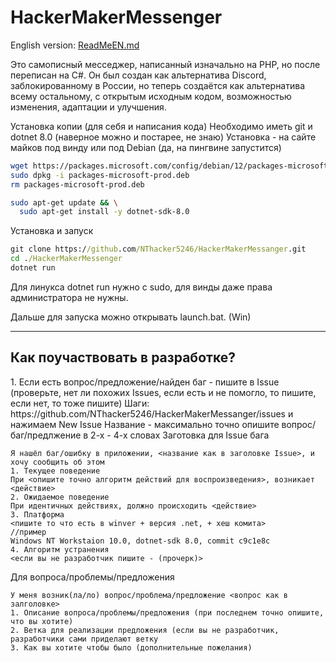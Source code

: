 <h1>HackerMakerMessenger</h1>

English version: <a href="ReadMeEN.md">ReadMeEN.md</a>

Это самописный месседжер, написанный изначально на PHP, но после переписан на C#. Он был создан как альтернатива Discord, заблокированному в России, но теперь создаётся как альтернатива всему остальному, с открытым исходным кодом, возможностью изменения, адаптации и улучшения.

Установка копии (для себя и написания кода)
Необходимо иметь git и dotnet 8.0 (наверное можно и постарее, не знаю)
Установка - на сайте майков под винду или под Debian (да, на пингвине запустится)

```bash
wget https://packages.microsoft.com/config/debian/12/packages-microsoft-prod.deb -O packages-microsoft-prod.deb
sudo dpkg -i packages-microsoft-prod.deb
rm packages-microsoft-prod.deb

sudo apt-get update && \
  sudo apt-get install -y dotnet-sdk-8.0
```
Установка и запуск

```bat
git clone https://github.com/NThacker5246/HackerMakerMessanger.git
cd ./HackerMakerMessenger
dotnet run
```

Для линукса dotnet run нужно с sudo, для винды даже права администратора не нужны.

Дальше для запуска можно открывать launch.bat. (Win)
<hr>
<h2>Как поучаствовать в разработке?</h2>
1. Если есть вопрос/предложение/найден баг - пишите в Issue (проверьте, нет ли похожих Issues, если есть и не помогло, то пишите, если нет, то тоже пишите)
Шаги: https://github.com/NThacker5246/HackerMakerMessanger/issues и нажимаем New Issue
Название - максимально точно опишите вопрос/баг/предлжение в 2-х - 4-х словах
Заготовка для Issue бага

```
Я нашёл баг/ошибку в приложении, <название как в заголовке Issue>, и хочу сообщить об этом
1. Текущее поведение
При <опишите точно алгоритм действий для воспроизведения>, возникает <действие>
2. Ожидаемое поведение
При идентичных действиях, должно происходить <действие>
3. Платформа
<пишите то что есть в winver + версия .net, + хеш комита>
//пример
Windows NT Workstaion 10.0, dotnet-sdk 8.0, commit c9c1e8c
4. Алгоритм устранения
<если вы не разработчик пишите - (прочерк)>
```
Для вопроса/проблемы/предложения

```
У меня возник(ла/ло) вопрос/проблема/предложение <вопрос как в залголовке>
1. Описание вопроса/проблемы/предложения (при последнем точно опишите, что вы хотите)
2. Ветка для реализации предложения (если вы не разработчик, разработчики сами приделают ветку 
3. Как вы хотите чтобы было (дополнительные пожелания)
```
